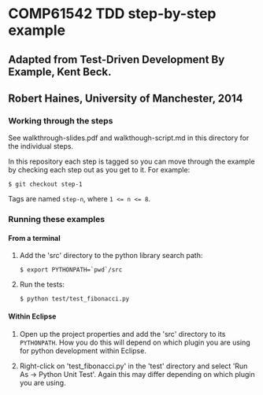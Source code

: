 # COMP61542 TDD step-by-step example

## Adapted from Test-Driven Development By Example, Kent Beck.

## Robert Haines, University of Manchester, 2014

### Working through the steps

See walkthrough-slides.pdf and walkthough-script.md in this directory for the
individual steps.

In this repository each step is tagged so you can move through the example by
checking each step out as you get to it. For example:

    $ git checkout step-1

Tags are named `step-n`, where `1 <= n <= 8`.

### Running these examples
#### From a terminal

1.  Add the 'src' directory to the python library search path:

        $ export PYTHONPATH=`pwd`/src

1.  Run the tests:

        $ python test/test_fibonacci.py

#### Within Eclipse

1.  Open up the project properties and add the 'src' directory to its
    `PYTHONPATH`. How you do this will depend on which plugin you are using
    for python development within Eclipse.

1.  Right-click on 'test_fibonacci.py' in the 'test' directory and select
    'Run As -> Python Unit Test'. Again this may differ depending on which
    plugin you are using.
